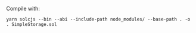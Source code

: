 Compile with:

`yarn solcjs --bin --abi --include-path node_modules/ --base-path . -o . SimpleStorage.sol`

